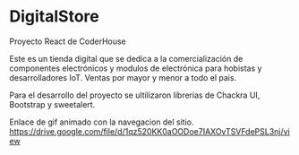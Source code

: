 # DigitalStore
Proyecto React de CoderHouse

Este es un tienda digital que se dedica a la comercialización de componentes electrónicos y modulos de electrónica para hobistas y desarrolladores IoT. 
Ventas por mayor y menor a todo el pais.

Para el desarrollo del proyecto se ultilizaron librerias de Chackra UI, Bootstrap y sweetalert.

Enlace de gif animado con la navegacion del sitio.
https://drive.google.com/file/d/1qz520KK0aOODoe7IAXOvTSVFdePSL3nj/view
